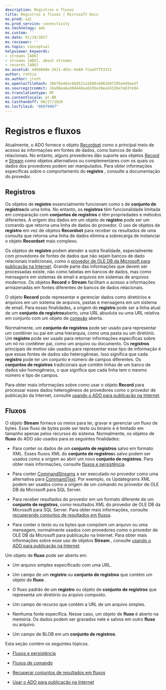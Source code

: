 ```yaml
---
description: Registros e fluxos
title: Registros e fluxos | Microsoft Docs
ms.prod: sql
ms.prod_service: connectivity
ms.technology: ado
ms.custom: ''
ms.date: 01/19/2017
ms.reviewer: ''
ms.topic: conceptual
helpviewer_keywords:
- streams [ADO]
- streams [ADO], about streams
- records [ADO]
ms.assetid: 4d68868e-2611-4b5c-9a89-7caa5f753151
author: rothja
ms.author: jroth
ms.openlocfilehash: 38bf8e44ec6b9521a1608c6081697295e6d9aedf
ms.sourcegitcommit: 18a98ea6a30d448aa6195e10ea2413be7e837e94
ms.translationtype: MT
ms.contentlocale: pt-BR
ms.lasthandoff: 08/27/2020
ms.locfileid: "88979907"
---
```

# <a name="records-and-streams"></a>Registros e fluxos
Atualmente, o ADO fornece o objeto [Recordset](../../../ado/reference/ado-api/recordset-object-ado.md) como o principal meio de acesso às informações em fontes de dados, como bancos de dado relacionais. No entanto, alguns provedores dão suporte aos objetos [Record](../../../ado/reference/ado-api/record-object-ado.md) e [Stream](../../../ado/reference/ado-api/stream-object-ado.md) como objetos alternativos ou complementares com os quais os dados dos provedores podem ser manipulados. Para obter informações específicas sobre o comportamento do **registro** , consulte a documentação do provedor.  
  
## <a name="records"></a>Registros  
 Os objetos de **registro** essencialmente funcionam como s de **conjunto de registros**de uma linha. No entanto, os **registros** têm funcionalidade limitada em comparação com **conjuntos de registros** e têm propriedades e métodos diferentes. A origem dos dados em um objeto de **registro** pode ser um comando que retorna uma linha de dados do provedor. O uso de objetos de **registro** em vez de objetos **Recordset** para receber os resultados de uma consulta que retorna uma linha de dados elimina a sobrecarga de instanciar o objeto **Recordset** mais complexo.  
  
 Os objetos de **registro** podem atender a outra finalidade, especialmente com provedores de fontes de dados que não sejam bancos de dado relacionais tradicionais, como o [provedor de OLE DB da Microsoft para publicação na Internet](../../../ado/guide/appendixes/microsoft-ole-db-provider-for-internet-publishing.md). Grande parte das informações que devem ser processadas existe, não como tabelas em bancos de dados, mas como mensagens em sistemas de email e arquivos em sistemas de arquivos modernos. Os objetos **Record** e **Stream** facilitam o acesso a informações armazenadas em fontes diferentes de bancos de dados relacionais.  
  
 O objeto **Record** pode representar e gerenciar dados como diretórios e arquivos em um sistema de arquivos, pastas e mensagens em um sistema de email. Para essas finalidades, a origem do **registro** pode ser a linha atual de um **conjunto de registros**aberto, uma URL absoluta ou uma URL relativa em conjunto com um objeto de [conexão](../../../ado/reference/ado-api/connection-object-ado.md) aberta.  
  
 Normalmente, um **conjunto de registros** pode ser usado para representar um contêiner ou pai em uma hierarquia, como uma pasta ou um diretório. Um **registro** pode ser usado para retornar informações específicas sobre um nó no contêiner pai, como um arquivo ou documento. Os **registros** principais de motivo são usados para representar esse tipo de informação é que essas fontes de dados são heterogêneas. Isso significa que cada **registro** pode ter um conjunto e número de campos diferentes. Os **conjuntos de registros** tradicionais que contêm linhas de um banco de dados são homogêneos, o que significa que cada linha tem o mesmo número e tipo de campos.  
  
 Para obter mais informações sobre como usar o objeto **Record** para processar esses dados heterogêneos de provedores como o provedor de publicação da Internet, consulte [usando o ADO para publicação na Internet](../../../ado/guide/data/using-ado-for-internet-publishing.md).  
  
## <a name="streams"></a>Fluxos  
 O objeto **Stream** fornece os meios para ler, gravar e gerenciar um fluxo de bytes. Esse fluxo de bytes pode ser texto ou binário e é limitado em tamanho apenas pelos recursos do sistema. Normalmente, os objetos de **fluxo** do ADO são usados para as seguintes finalidades:  
  
-   Para conter os dados de um **conjunto de registros** salvo em formato XML. Esses fluxos XML do **conjunto de registros**s salvo podem ser usados como a origem ao abrir um novo **conjunto de registros**. Para obter mais informações, consulte [fluxos e persistência](../../../ado/guide/data/streams-and-persistence.md).  
  
-   Para conter [CommandStreams](../../../ado/reference/ado-api/commandstream-property-ado.md) a ser executado no provedor como uma alternativa para [CommandText](../../../ado/reference/ado-api/commandtext-property-ado.md). Por exemplo, os Updategrams XML podem ser usados como a origem de um comando no provedor de OLE DB da Microsoft para SQL Server.  
  
-   Para receber resultados do provedor em um formato diferente de um **conjunto de registros**, como resultados XML do provedor de OLE DB da Microsoft para SQL Server. Para obter mais informações, consulte [recuperando conjuntos de resultados em fluxos](../../../ado/guide/data/retrieving-resultsets-into-streams.md).  
  
-   Para conter o texto ou os bytes que compõem um arquivo ou uma mensagem, normalmente usados com provedores como o provedor de OLE DB da Microsoft para publicação na Internet. Para obter mais informações sobre esse uso de objetos **Stream** , consulte [usando o ADO para publicação na Internet](../../../ado/guide/data/using-ado-for-internet-publishing.md).  
  
 Um objeto de **fluxo** pode ser aberto em:  
  
-   Um arquivo simples especificado com uma URL.  
  
-   Um campo de um **registro** ou **conjunto de registros** que contém um objeto de **fluxo** .  
  
-   O fluxo padrão de um **registro** ou objeto de **conjunto de registros** que representa um diretório ou arquivo composto.  
  
-   Um campo de recurso que contém a URL de um arquivo simples.  
  
-   Nenhuma fonte específica. Nesse caso, um objeto de **fluxo** é aberto na memória. Os dados podem ser gravados nele e salvos em outro **fluxo** ou arquivo.  
  
-   Um campo de BLOB em um **conjunto de registros**.  
  
 Esta seção contém os seguintes tópicos.  
  
-   [Fluxos e persistência](../../../ado/guide/data/streams-and-persistence.md)  
  
-   [Fluxos de comando](../../../ado/guide/data/command-streams.md)  
  
-   [Recuperar conjuntos de resultados em fluxos](../../../ado/guide/data/retrieving-resultsets-into-streams.md)  
  
-   [Usar o ADO para publicação na Internet](../../../ado/guide/data/using-ado-for-internet-publishing.md)
